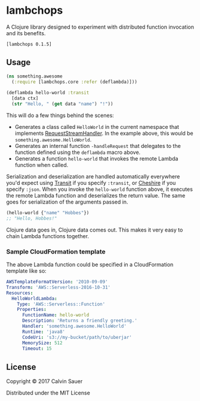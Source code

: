 # lambchops

A Clojure library designed to experiment with distributed function invocation
and its benefits.

```
[lambchops 0.1.5]
```

## Usage

```Clojure
(ns something.awesome
  (:require [lambchops.core :refer (deflambda)]))
  
(deflambda hello-world :transit
  [data ctx]
  (str "Hello, " (get data "name") "!"))
```

This will do a few things behind the scenes:

- Generates a class called `HelloWorld` in the current namespace that implements
  [RequestStreamHandler](http://docs.aws.amazon.com/lambda/latest/dg/java-handler-using-predefined-interfaces.html).
  In the example above, this would be `something.awesome.HelloWorld`.
- Generates an internal function `-handleRequest` that delegates to the function
  defined using the `deflambda` macro above.
- Generates a function `hello-world` that invokes the remote Lambda function
  when called.
  
Serialization and deserialization are handled automatically everywhere you'd
expect using [Transit](https://github.com/cognitect/transit-clj) if you specify
`:transit`, or [Cheshire](https://github.com/dakrone/cheshire) if you specify
`:json`. When you invoke the `hello-world` function above, it executes the
remote Lambda function and deserializes the return value. The same goes for
serialization of the arguments passed in.

```Clojure
(hello-world {"name" "Hobbes"})
;; "Hello, Hobbes!"
```

Clojure data goes in, Clojure data comes out. This makes it very easy to chain
Lambda functions together.

### Sample CloudFormation template

The above Lambda function could be specified in a CloudFormation template like so:

```YAML
AWSTemplateFormatVersion: '2010-09-09'
Transform: 'AWS::Serverless-2016-10-31'
Resources:
  HelloWorldLambda:
    Type: 'AWS::Serverless::Function'
    Properties:
      FunctionName: hello-world
      Description: 'Returns a friendly greeting.'
      Handler: 'something.awesome.HelloWorld'
      Runtime: 'java8'
      CodeUri: 's3://my-bucket/path/to/uberjar'
      MemorySize: 512
      Timeout: 15
```

## License

Copyright © 2017 Calvin Sauer

Distributed under the MIT License
